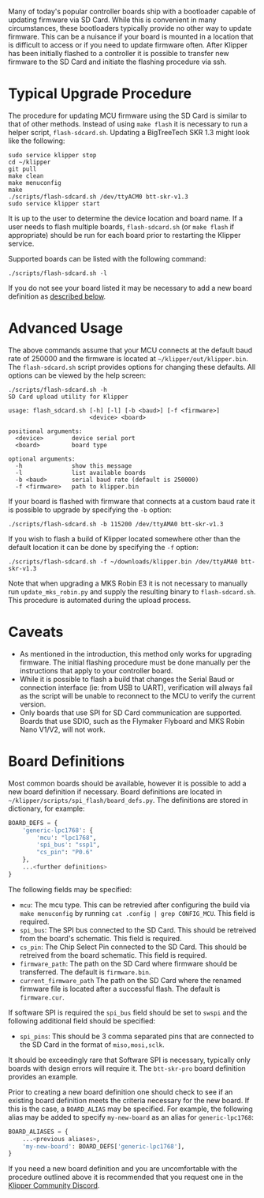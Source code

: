 Many of today's popular controller boards ship with a bootloader capable of updating firmware via SD Card. While this is convenient in many circumstances, these bootloaders typically provide no other way to update firmware. This can be a nuisance if your board is mounted in a location that is difficult to access or if you need to update firmware often. After Klipper has been initially flashed to a controller it is possible to transfer new firmware to the SD Card and initiate the flashing procedure via ssh.

# Typical Upgrade Procedure

The procedure for updating MCU firmware using the SD Card is similar to that of
other methods. Instead of using `make flash` it is necessary to run a helper script, `flash-sdcard.sh`. Updating a BigTreeTech SKR 1.3 might look like the following:

```
sudo service klipper stop
cd ~/klipper
git pull
make clean
make menuconfig
make
./scripts/flash-sdcard.sh /dev/ttyACM0 btt-skr-v1.3
sudo service klipper start
```

It is up to the user to determine the device location and board name. If a user
needs to flash multiple boards, `flash-sdcard.sh` (or `make flash` if appropriate) should be run for each board prior to restarting the Klipper service.

Supported boards can be listed with the following command:

```
./scripts/flash-sdcard.sh -l
```

If you do not see your board listed it may be necessary to add a new board
definition as [described below](#board-definitions).

# Advanced Usage

The above commands assume that your MCU connects at the default baud rate of
250000 and the firmware is located at `~/klipper/out/klipper.bin`. The `flash-sdcard.sh` script provides options for changing these defaults. All options can be viewed by the help screen:

```
./scripts/flash-sdcard.sh -h
SD Card upload utility for Klipper

usage: flash_sdcard.sh [-h] [-l] [-b <baud>] [-f <firmware>]
                       <device> <board>

positional arguments:
  <device>        device serial port
  <board>         board type

optional arguments:
  -h              show this message
  -l              list available boards
  -b <baud>       serial baud rate (default is 250000)
  -f <firmware>   path to klipper.bin
```

If your board is flashed with firmware that connects at a custom baud rate it is
possible to upgrade by specifying the `-b` option:

```
./scripts/flash-sdcard.sh -b 115200 /dev/ttyAMA0 btt-skr-v1.3
```

If you wish to flash a build of Klipper located somewhere other than the default
location it can be done by specifying the `-f` option:

```
./scripts/flash-sdcard.sh -f ~/downloads/klipper.bin /dev/ttyAMA0 btt-skr-v1.3
```

Note that when upgrading a MKS Robin E3 it is not necessary to manually run
`update_mks_robin.py` and supply the resulting binary to `flash-sdcard.sh`. This procedure is automated during the upload process.

# Caveats

- As mentioned in the introduction, this method only works for upgrading firmware. The initial flashing procedure must be done manually per the instructions that apply to your controller board.
- While it is possible to flash a build that changes the Serial Baud or connection interface (ie: from USB to UART), verification will always fail as the script will be unable to reconnect to the MCU to verify the current version.
- Only boards that use SPI for SD Card communication are supported. Boards that use SDIO, such as the Flymaker Flyboard and MKS Robin Nano V1/V2, will not work.

# Board Definitions

Most common boards should be available, however it is possible to add a new
board definition if necessary. Board definitions are located in `~/klipper/scripts/spi_flash/board_defs.py`. The definitions are stored in dictionary, for example:

```python
BOARD_DEFS = {
    'generic-lpc1768': {
        'mcu': "lpc1768",
        'spi_bus': "ssp1",
        "cs_pin": "P0.6"
    },
    ...<further definitions>
}
```

The following fields may be specified:

- `mcu`: The mcu type. This can be retrevied after configuring the build via `make menuconfig` by running `cat .config | grep CONFIG_MCU`. This field is required.
- `spi_bus`: The SPI bus connected to the SD Card. This should be retreived from the board's schematic. This field is required.
- `cs_pin`: The Chip Select Pin connected to the SD Card. This should be retreived from the board schematic. This field is required.
- `firmware_path`: The path on the SD Card where firmware should be transferred. The default is `firmware.bin`.
- `current_firmware_path` The path on the SD Card where the renamed firmware file is located after a successful flash. The default is `firmware.cur`.

If software SPI is required the `spi_bus` field should be set to `swspi` and the
following additional field should be specified:

- `spi_pins`: This should be 3 comma separated pins that are connected to the SD Card in the format of `miso,mosi,sclk`.

It should be exceedingly rare that Software SPI is necessary, typically only
boards with design errors will require it. The `btt-skr-pro` board definition provides an example.

Prior to creating a new board definition one should check to see if an existing
board definition meets the criteria necessary for the new board. If this is the case, a `BOARD_ALIAS` may be specified. For example, the following alias may be added to specify `my-new-board` as an alias for `generic-lpc1768`:

```python
BOARD_ALIASES = {
    ...<previous aliases>,
    'my-new-board': BOARD_DEFS['generic-lpc1768'],
}
```

If you need a new board definition and you are uncomfortable with the procedure
outlined above it is recommended that you request one in the [Klipper Community Discord](Contact.md#discord).
